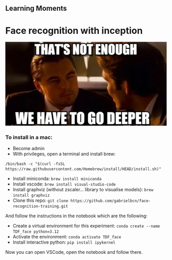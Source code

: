 
## Learning Moments
# Face recognition with inception

![Inception](meme.png)

### To install in a mac:

* Become admin
* With privileges, open a terminal and install brew: 
```
/bin/bash -c "$(curl -fsSL https://raw.githubusercontent.com/Homebrew/install/HEAD/install.sh)"
```
* Install miniconda: `brew install miniconda`
* Install vscode: `brew install visual-studio-code`
* Install graphviz (without zscaler... library to visualise models): `brew install graphviz`
* Clone this repo: `git clone https://github.com/gabrielbcn/face-recognition-training.git`

And follow the instructions in the notebook which are the following:

* Create a virtual environment for this experiment: `conda create --name TDF_face python=3.12`
* Activate the environment: `conda activate TDF_face`
* Install interactive python: `pip install ipykernel`

Now you can open VSCode, open the notebook and follow there.
